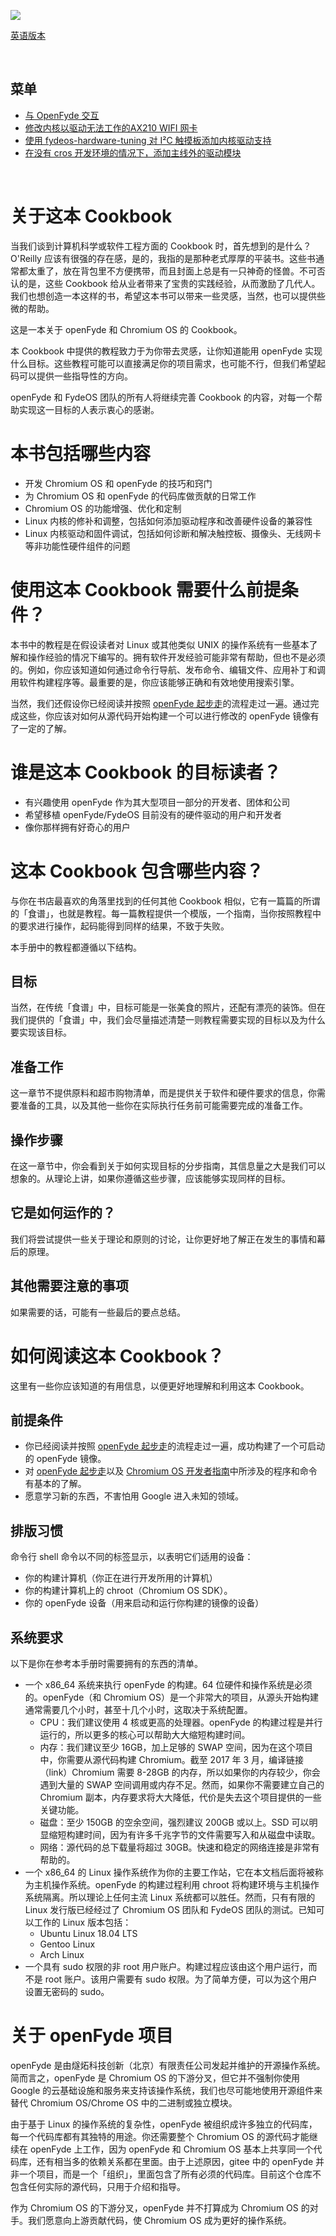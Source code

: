 ![](https://fydeos.com/content/wp-content/uploads/2022/05/openfyde-cookbook.jpg)

[英语版本](./README.md)



<br>


## 菜单

- [与 OpenFyde 交互](./recipes_CN/1-talking_to_openfyde.md)
- [修改内核以驱动无法工作的AX210 WIFI 网卡](./recipes_CN/2-adding_AX210_kernel_driver_support.md)
- [使用 fydeos-hardware-tuning 对 I²C 触摸板添加内核驱动支持](./recipes_CN/3-addind_touchpad_driver_support.md)
- [在没有 cros 开发环境的情况下，添加主线外的驱动模块](./recipes_CN/4-adding_out_of_tree_driver_without_cros.md)


<br>


# 关于这本 Cookbook

当我们谈到计算机科学或软件工程方面的 Cookbook 时，首先想到的是什么？O'Reilly 应该有很强的存在感，是的，我指的是那种老式厚厚的平装书。这些书通常都太重了，放在背包里不方便携带，而且封面上总是有一只神奇的怪兽。不可否认的是，这些 Cookbook 给从业者带来了宝贵的实践经验，从而激励了几代人。我们也想创造一本这样的书，希望这本书可以带来一些灵感，当然，也可以提供些微的帮助。

这是一本关于 openFyde 和 Chromium OS 的 Cookbook。

本 Cookbook 中提供的教程致力于为你带去灵感，让你知道能用 openFyde 实现什么目标。这些教程可能可以直接满足你的项目需求，也可能不行，但我们希望起码可以提供一些指导性的方向。

openFyde 和 FydeOS 团队的所有人将继续完善 Cookbook 的内容，对每一个帮助实现这一目标的人表示衷心的感谢。

# 本书包括哪些内容

- 开发 Chromium OS 和 openFyde 的技巧和窍门
- 为 Chromium OS 和 openFyde 的代码库做贡献的日常工作
- Chromium OS 的功能增强、优化和定制
- Linux 内核的修补和调整，包括如何添加驱动程序和改善硬件设备的兼容性
- Linux 内核驱动和固件调试，包括如何诊断和解决触控板、摄像头、无线网卡等非功能性硬件组件的问题

# 使用这本 Cookbook 需要什么前提条件？

本书中的教程是在假设读者对 Linux 或其他类似 UNIX 的操作系统有一些基本了解和操作经验的情况下编写的。拥有软件开发经验可能非常有帮助，但也不是必须的。例如，你应该知道如何通过命令行导航、发布命令、编辑文件、应用补丁和调用软件构建程序等。最重要的是，你应该能够正确和有效地使用搜索引擎。

当然，我们还假设你已经阅读并按照 [openFyde 起步走](https://gitee.com/openFyde/getting-started)的流程走过一遍。通过完成这些，你应该对如何从源代码开始构建一个可以进行修改的 openFyde 镜像有了一定的了解。

# 谁是这本 Cookbook 的目标读者？

- 有兴趣使用 openFyde 作为其大型项目一部分的开发者、团体和公司
- 希望移植 openFyde/FydeOS 目前没有的硬件驱动的用户和开发者
- 像你那样拥有好奇心的用户

# 这本 Cookbook 包含哪些内容？

与你在书店最喜欢的角落里找到的任何其他 Cookbook 相似，它有一篇篇的所谓的「食谱」，也就是教程。每一篇教程提供一个模版，一个指南，当你按照教程中的要求进行操作，起码能得到同样的结果，不致于失败。

本手册中的教程都遵循以下结构。

## 目标

当然，在传统「食谱」中，目标可能是一张美食的照片，还配有漂亮的装饰。但在我们提供的「食谱」中，我们会尽量描述清楚一则教程需要实现的目标以及为什么要实现该目标。

## 准备工作

这一章节不提供原料和超市购物清单，而是提供关于软件和硬件要求的信息，你需要准备的工具，以及其他一些你在实际执行任务前可能需要完成的准备工作。

## 操作步骤

在这一章节中，你会看到关于如何实现目标的分步指南，其信息量之大是我们可以想象的。从理论上讲，如果你遵循这些步骤，应该能够实现同样的目标。

## 它是如何运作的？

我们将尝试提供一些关于理论和原则的讨论，让你更好地了解正在发生的事情和幕后的原理。

## 其他需要注意的事项

如果需要的话，可能有一些最后的要点总结。

# 如何阅读这本 Cookbook？

这里有一些你应该知道的有用信息，以便更好地理解和利用这本 Cookbook。

## 前提条件

- 你已经阅读并按照 [openFyde 起步走](https://gitee.com/openFyde/getting-started)的流程走过一遍，成功构建了一个可启动的 openFyde 镜像。
- 对 [openFyde 起步走](https://gitee.com/openFyde/getting-started)以及 [Chromium OS 开发者指南](https://chromium.googlesource.com/chromiumos/docs/+/main/developer_guide.md)中所涉及的程序和命令有基本的了解。
- 愿意学习新的东西，不害怕用 Google 进入未知的领域。

## 排版习惯

命令行 shell 命令以不同的标签显示，以表明它们适用的设备：

- 你的构建计算机（你正在进行开发所用的计算机）
- 你的构建计算机上的 chroot（Chromium OS SDK）。
- 你的 openFyde 设备（用来启动和运行你构建的镜像的设备）



## 系统要求

以下是你在参考本手册时需要拥有的东西的清单。

- 一个 x86_64 系统来执行 openFyde 的构建。64 位硬件和操作系统是必须的。openFyde（和 Chromium OS）是一个非常大的项目，从源头开始构建通常需要几个小时，甚至十几个小时，这取决于系统配置。
    - CPU：我们建议使用 4 核或更高的处理器。openFyde 的构建过程是并行运行的，所以更多的核心可以帮助大大缩短构建时间。
    - 内存：我们建议至少 16GB，加上足够的 SWAP 空间，因为在这个项目中，你需要从源代码构建 Chromium。截至 2017 年 3 月，编译链接（link）Chromium 需要 8-28GB 的内存，所以如果你的内存较少，你会遇到大量的 SWAP 空间调用或内存不足。然而，如果你不需要建立自己的 Chromium 副本，内存要求将大大降低，代价是失去这个项目提供的一些关键功能。
    - 磁盘：至少 150GB 的空余空间，强烈建议 200GB 或以上。SSD 可以明显缩短构建时间，因为有许多千兆字节的文件需要写入和从磁盘中读取。
    - 网络：源代码的总下载量将超过 30GB。快速和稳定的网络连接是非常有帮助的。
- 一个 x86_64 的 Linux 操作系统作为你的主要工作站，它在本文档后面将被称为主机操作系统。openFyde 的构建过程利用 chroot 将构建环境与主机操作系统隔离。所以理论上任何主流 Linux 系统都可以胜任。然而，只有有限的 Linux 发行版已经经过了 Chromium OS 团队和 FydeOS 团队的测试。已知可以工作的 Linux 版本包括：
    - Ubuntu Linux 18.04 LTS
    - Gentoo Linux
    - Arch Linux
- 一个具有 sudo 权限的非 root 用户账户。构建过程应该由这个用户运行，而不是 root 账户。该用户需要有 sudo 权限。为了简单方便，可以为这个用户设置无密码的 sudo。

# 关于 openFyde 项目

openFyde 是由燧炻科技创新（北京）有限责任公司发起并维护的开源操作系统。简而言之，openFyde 是 Chromium OS 的下游分叉，但它并不强制你使用 Google 的云基础设施和服务来支持该操作系统，我们也尽可能地使用开源组件来替代 Chromium OS/Chrome OS 中的二进制或独立模块。

由于基于 Linux 的操作系统的复杂性，openFyde 被组织成许多独立的代码库，每一个代码库都有其独特的用途。你还需要整个 Chromium OS 的源代码才能继续在 openFyde 上工作，因为 openFyde 和 Chromium OS 基本上共享同一个代码库，还有相当多的依赖关系都在里面。由于上述原因，gitee 中的 openFyde 并非一个项目，而是一个「组织」，里面包含了所有必须的代码库。目前这个仓库不包含任何实际的源代码，只用于介绍和指导。

作为 Chromium OS 的下游分叉，openFyde 并不打算成为 Chromium OS 的对手。我们愿意向上游贡献代码，使 Chromium OS 成为更好的操作系统。
